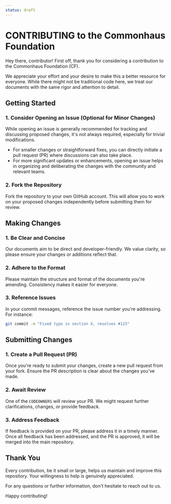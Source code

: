 ```yaml
---
status: draft
---
```

# CONTRIBUTING to the Commonhaus Foundation

Hey there, contributor! First off, thank you for considering a contribution to the Commonhaus Foundation (CF).

We appreciate your effort and your desire to make this a better resource for everyone.
While there might not be traditional code here, we treat our documents with the same rigor and attention to detail.

## Getting Started

### 1. Consider Opening an Issue (Optional for Minor Changes)

While opening an issue is generally recommended for tracking and discussing proposed changes, it's not always required, especially for trivial modifications.

- For smaller changes or straightforward fixes, you can directly initiate a pull request (PR) where discussions can also take place.
- For more significant updates or enhancements, opening an issue helps in organizing and deliberating the changes with the community and relevant teams.

### 2. Fork the Repository

Fork the repository to your own GitHub account.
This will allow you to work on your proposed changes independently before submitting them for review.

## Making Changes

### 1. Be Clear and Concise

Our documents aim to be direct and developer-friendly.
We value clarity, so please ensure your changes or additions reflect that.

### 2. Adhere to the Format

Please maintain the structure and format of the documents you're amending.
Consistency makes it easier for everyone.

### 3. Reference Issues

In your commit messages, reference the issue number you're addressing. For instance:

```bash
git commit -m "Fixed typo in section X, resolves #123"
```

## Submitting Changes

### 1. Create a Pull Request (PR)

Once you're ready to submit your changes, create a new pull request from your fork. Ensure the PR description is clear about the changes you've made.

### 2. Await Review

One of the `CODEOWNERS` will review your PR.
We might request further clarifications, changes, or provide feedback.

### 3. Address Feedback

If feedback is provided on your PR, please address it in a timely manner.
Once all feedback has been addressed, and the PR is approved, it will be merged into the main repository.

## Thank You

Every contribution, be it small or large, helps us maintain and improve this repository.
Your willingness to help is genuinely appreciated.

For any questions or further information, don't hesitate to reach out to us.

Happy contributing!
